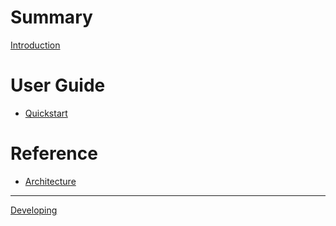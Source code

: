 # Summary

[Introduction](./introduction.md)

# User Guide

- [Quickstart](./quickstart.md)

# Reference

- [Architecture](./architecture.md)

---

[Developing](./developing.md)
